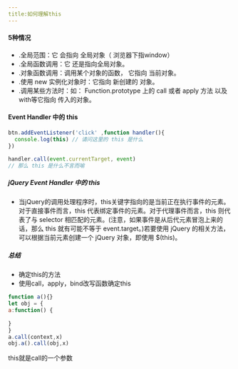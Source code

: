 ```yaml
---
title:如何理解this
---
```


#### 5种情况

* .全局范围：它 会指向 全局对象（ 浏览器下指window）
* .全局函数调用：它 还是指向全局对象。
* .对象函数调用：调用某个对象的函数， 它指向 当前对象。
* .使用 new 实例化对象时：它指向 新创建的 对象。
* .调用某些方法时：如： Function.prototype 上的 call 或者 apply 方法 以及 with等它指向 传入的对象。

#### Event Handler 中的 this
```javascript 1.8
btn.addEventListener('click' ,function handler(){
  console.log(this) // 请问这里的 this 是什么
})

handler.call(event.currentTarget, event) 
// 那么 this 是什么不言而喻
```

##### jQuery Event Handler 中的 this

* 当jQuery的调用处理程序时，this关键字指向的是当前正在执行事件的元素。对于直接事件而言，this 代表绑定事件的元素。对于代理事件而言，this 则代表了与 selector 相匹配的元素。(注意，如果事件是从后代元素冒泡上来的话，那么 this 就有可能不等于 event.target。)若要使用 jQuery 的相关方法，可以根据当前元素创建一个 jQuery 对象，即使用 $(this)。


##### 总结
* 确定this的方法
* 使用call，apply，bind改写函数确定this
```javascript 1.8
function a(){}
let obj = {
a:function() {
  
}
}
a.call(context,x)
obj.a().call(obj,x)  
```
this就是call的一个参数